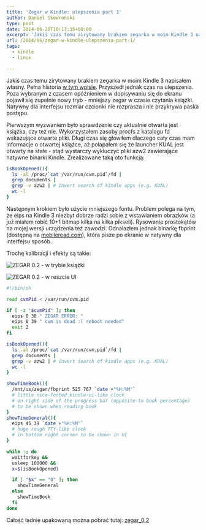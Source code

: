 ```yaml
---
title: 'Zegar w Kindle: ulepszenia part 1'
author: Daniel Skowroński
type: post
date: 2014-06-20T10:17:35+00:00
excerpt: 'Jakiś czas temu zirytowany brakiem zegarka w moim Kindle 3 napisałem własny. Pełna historia <a href="http://blog.dsinf.net/2014/05/zegar-w-kindle/">w tym wpisie</a>. Przyszedł jednak czas na ulepszenia - nowy tryb pracy aktywowany podczas czytania książki.'
url: /2014/06/zegar-w-kindle-ulepszenia-part-1/
tags:
  - kindle
  - linux

---
```

Jakiś czas temu zirytowany brakiem zegarka w moim Kindle 3 napisałem własny. Pełna historia [w tym wpisie][1]. Przyszedł jednak czas na ulepszenia. Poza wybranym z czasem opóźnieniem w dopisywaniu się do ekranu pojawił się zupełnie nowy tryb - mniejszy zegar w czasie czytania książki. Natywny dla interfejsu rozmiar czcionki nie rozprasza i nie przykrywa paska postępu.

Pierwszym wyzwaniem było sprawdzenie czy aktualnie otwarta jest książka, czy też nie. Wykorzystałem zasoby procfs z katalogu fd wskazujące otwarte pliki. Długi czas się głowiłem dlaczego cały czas mam informacje o otwartej książce, aż połapałem się że launcher KUAL jest otwarty na stałe - stąd wystarczy wykluczyć pliki azw2 zawierające natywne binarki Kindle. Zrealizowane taką oto funkcją:

```bash
isBookOpened(){
  ls -al /proc/`cat /var/run/cvm.pid`/fd | 
  grep documents | 
  grep -v azw2 | # invert search of kindle apps (e.g. KUAL)
  wc -l
}
```


Następnym krokiem było użycie mniejszego fontu. Problem polega na tym, że eips na Kindle 3 niezbyt dobrze radzi sobie z wstawianiem obrazków (a już miałem robić 10+1 bitmap kilka na kilka pikseli). Rysowanie prostokątów na mojej wersji urządzenia też zawodzi. Odnalazłem jednak binarkę fbprint (dostępną na [mobileread.com][2]), która pisze po ekranie w natywny dla interfejsu sposób. 

Trochę kalibracji i efekty są takie:  

![ZEGAR 0.2 - w trybie książki](/wp-content/uploads/2014/06/WP_20140620_001.jpg)

![ZEGAR 0.2 - w reszcie UI](/wp-content/uploads/2014/06/WP_20140620_003.jpg)


```bash
#!/bin/sh

read cvmPid < /var/run/cvm.pid

if [ -z "$cvmPid" ]; then
  eips 0 38 " ZEGAR ERROR: "
  eips 0 39 " cvm is dead :( reboot needed"
  exit 2
fi

isBookOpened(){
  ls -al /proc/`cat /var/run/cvm.pid`/fd | 
  grep documents | 
  grep -v azw2 | # invert search of kindle apps (e.g. KUAL)
  wc -l
}

showTimeBook(){
  /mnt/us/zegar/fbprint 525 767 `date +"%H:%M"` 
  # little nice-fonted kindle-ui-like clock 
  # on right side of the progress bar (opposite to book percentage)
  # to be shown when reading book
}
showTimeGeneral(){
  eips 45 39 `date +"%H:%M"` 
  # huge rough TTY-like clock 
  # in bottom right corner to be shown in UI
}

while :; do
  waitforkey &&
  usleep 100000 &&
  x=$(isBookOpened)

  if [ "$x" == "0" ]; then
    showTimeGeneral
  else
    showTimeBook     
  fi
done
```


Całość ładnie upakowaną można pobrać tutaj: [zegar_0.2][5]

 [1]: http://blog.dsinf.net/2014/05/zegar-w-kindle/
 [2]: http://www.mobileread.com/forums/showthread.php?t=147870
 [3]: /wp-content/uploads/2014/06/WP_20140620_001.jpg
 [4]: /wp-content/uploads/2014/06/WP_20140620_003.jpg
 [5]: /wp-content/uploads/2014/06/zegar_0.2.zip
